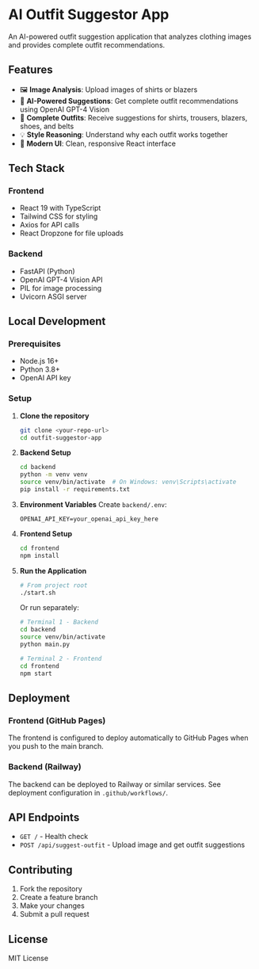 # AI Outfit Suggestor App

An AI-powered outfit suggestion application that analyzes clothing images and provides complete outfit recommendations.

## Features

- 🖼️ **Image Analysis**: Upload images of shirts or blazers
- 🤖 **AI-Powered Suggestions**: Get complete outfit recommendations using OpenAI GPT-4 Vision
- 🎨 **Complete Outfits**: Receive suggestions for shirts, trousers, blazers, shoes, and belts
- 💡 **Style Reasoning**: Understand why each outfit works together
- 📱 **Modern UI**: Clean, responsive React interface

## Tech Stack

### Frontend
- React 19 with TypeScript
- Tailwind CSS for styling
- Axios for API calls
- React Dropzone for file uploads

### Backend
- FastAPI (Python)
- OpenAI GPT-4 Vision API
- PIL for image processing
- Uvicorn ASGI server

## Local Development

### Prerequisites
- Node.js 16+ 
- Python 3.8+
- OpenAI API key

### Setup

1. **Clone the repository**
   ```bash
   git clone <your-repo-url>
   cd outfit-suggestor-app
   ```

2. **Backend Setup**
   ```bash
   cd backend
   python -m venv venv
   source venv/bin/activate  # On Windows: venv\Scripts\activate
   pip install -r requirements.txt
   ```

3. **Environment Variables**
   Create `backend/.env`:
   ```
   OPENAI_API_KEY=your_openai_api_key_here
   ```

4. **Frontend Setup**
   ```bash
   cd frontend
   npm install
   ```

5. **Run the Application**
   ```bash
   # From project root
   ./start.sh
   ```

   Or run separately:
   ```bash
   # Terminal 1 - Backend
   cd backend
   source venv/bin/activate
   python main.py

   # Terminal 2 - Frontend  
   cd frontend
   npm start
   ```

## Deployment

### Frontend (GitHub Pages)
The frontend is configured to deploy automatically to GitHub Pages when you push to the main branch.

### Backend (Railway)
The backend can be deployed to Railway or similar services. See deployment configuration in `.github/workflows/`.

## API Endpoints

- `GET /` - Health check
- `POST /api/suggest-outfit` - Upload image and get outfit suggestions

## Contributing

1. Fork the repository
2. Create a feature branch
3. Make your changes
4. Submit a pull request

## License

MIT License